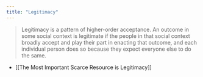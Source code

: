 ```yaml
---
title: "Legitimacy"
---
```


> Legitimacy is a pattern of higher-order acceptance. An outcome in some social context is legitimate if the people in that social context broadly accept and play their part in enacting that outcome, and each individual person does so because they expect everyone else to do the same.
- [[The Most Important Scarce Resource is Legitimacy]]

